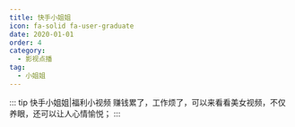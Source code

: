 ```yaml
---
title: 快手小姐姐
icon: fa-solid fa-user-graduate
date: 2020-01-01
order: 4
category:
  - 影视点播
tag:
  - 小姐姐
---
```


<ArtPlayer :src :config="mpConfig(state.p)" />

::: tip 快手小姐姐|福利小视频
赚钱累了，工作烦了，可以来看看美女视频，不仅养眼，还可以让人心情愉悦；
:::

<script setup>
  import { mpConfig } from '@cps/artConst'
  import vod from '@db/vod.js'
  import { useStorage } from '@vueuse/core'
  import { onMounted } from "vue";
  const vodId = "ks-xjj"
  const state = useStorage(
    vodId,
    {
      p: []
    }
  )
  const src = state.value.p[0] ? state.value.p[0].url : ""
  onMounted(async () => {
    const { data } = await vod.find({ "name": vodId })
    state.value.p = data.slice(0, 99)
  });
</script>
